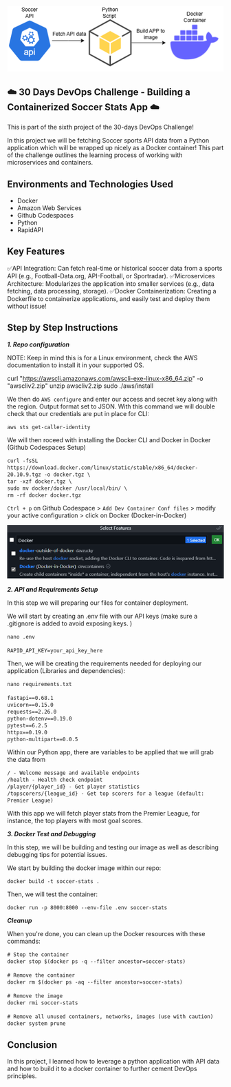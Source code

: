 <p align="center">
  <img src="assets/diagram.png" 
</p>
  
## ☁️ 30 Days DevOps Challenge - Building a Containerized Soccer Stats App  ☁️

This is part of the sixth project of the 30-days DevOps Challenge! 

In this project we will be fetching Soccer sports API data from a Python application which will be wrapped up nicely as a Docker container! This part of the challenge outlines the learning process of working with microservices and containers.


<h2>Environments and Technologies Used</h2>

  - Docker
  - Amazon Web Services
  - Github Codespaces
  - Python
  - RapidAPI
  
  
<h2>Key Features</h2>  

✅API Integration: Can fetch real-time or historical soccer data from a sports API (e.g., Football-Data.org, API-Football, or Sportradar).
✅Microservices Architecture: Modularizes the application into smaller services (e.g., data fetching, data processing, storage).
✅Docker Containerization: Creating a Dockerfile to containerize applications, and easily test and deploy them without issue!


<h2>Step by Step Instructions</h2>

***1. Repo configuration***


NOTE: Keep in mind this is for a Linux environment, check the AWS documentation to install it in your supported OS.


   curl "https://awscli.amazonaws.com/awscli-exe-linux-x86_64.zip" -o "awscliv2.zip"
unzip awscliv2.zip
sudo ./aws/install


We then do `AWS configure` and enter our access and secret key along with the region. Output format set to JSON. With this command we will double check that our credentials are put in place for CLI:

```
aws sts get-caller-identity
```

We will then roceed with installing the Docker CLI and Docker in Docker (Github Codespaces Setup)

```
curl -fsSL https://download.docker.com/linux/static/stable/x86_64/docker-20.10.9.tgz -o docker.tgz \
tar -xzf docker.tgz \
sudo mv docker/docker /usr/local/bin/ \
rm -rf docker docker.tgz
```

`Ctrl + p` on Github Codespace > `Add Dev Container Conf files` > modify your active configuration > click on Docker (Docker-in-Docker)

![image](/assets/image1.png)



***2.  API and Requirements Setup***

In this step we will preparing our files for container deployment.

We will start by creating an .env file with our API keys (make sure a .gitignore is added to avoid exposing keys. )

```
nano .env 

RAPID_API_KEY=your_api_key_here
```

Then, we will be creating the requirements needed for deploying our application (Libraries and dependencies):

```
nano requirements.txt

fastapi==0.68.1
uvicorn==0.15.0
requests==2.26.0
python-dotenv==0.19.0
pytest==6.2.5
httpx==0.19.0
python-multipart==0.0.5
```

Within our Python app, there are variables to be applied that we will grab the data from 

```
/ - Welcome message and available endpoints
/health - Health check endpoint
/player/{player_id} - Get player statistics
/topscorers/{league_id} - Get top scorers for a league (default: Premier League)
```

With this app we will fetch player stats from the Premier League, for instance, the top players with most goal scores.

***3. Docker Test and Debugging***

In this step, we will be building and testing our image as well as describing debugging tips for potential issues.

We start by building the docker image within our repo:

```
docker build -t soccer-stats .
```

Then, we will test the container:

```
docker run -p 8000:8000 --env-file .env soccer-stats
```


***Cleanup***

When you're done, you can clean up the Docker resources with these commands:

```
# Stop the container
docker stop $(docker ps -q --filter ancestor=soccer-stats)

# Remove the container
docker rm $(docker ps -aq --filter ancestor=soccer-stats)

# Remove the image
docker rmi soccer-stats

# Remove all unused containers, networks, images (use with caution)
docker system prune
```

<h2>Conclusion</h2>

In this project, I learned how to leverage a python application with API data and how to build it to a docker container to further cement DevOps principles.
